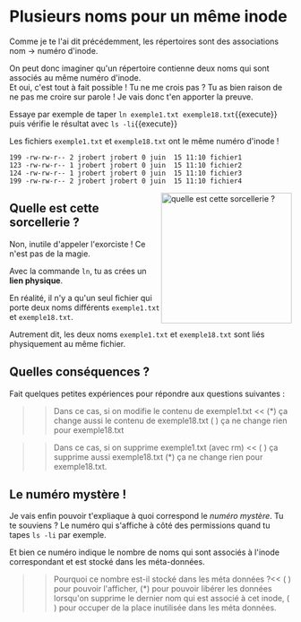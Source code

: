 # Plusieurs noms pour un même inode

Comme je te l'ai dit précédemment, les répertoires sont des associations nom -> numéro d'inode.

On peut donc imaginer qu'un répertoire contienne deux noms qui sont associés au même numéro d'inode.  
Et oui, c'est tout à fait possible ! Tu ne me crois pas ? Tu as bien raison de ne pas me croire sur parole !
Je vais donc t'en apporter la preuve.

Essaye par exemple de taper `ln exemple1.txt exemple18.txt`{{execute}} puis vérifie le résultat avec `ls -li`{{execute}} 


Les fichiers `exemple1.txt` et `exemple18.txt` ont le même numéro d'inode !

```
199 -rw-rw-r-- 2 jrobert jrobert 0 juin  15 11:10 fichier1
123 -rw-rw-r-- 1 jrobert jrobert 0 juin  15 11:10 fichier2
124 -rw-rw-r-- 1 jrobert jrobert 0 juin  15 11:10 fichier3
199 -rw-rw-r-- 2 jrobert jrobert 0 juin  15 11:10 fichier4
```

<img src="./assets/wtf.png" alt="quelle est cette sorcellerie ?" width="233" style="float:right"/>

## Quelle est cette sorcellerie ?

Non, inutile d'appeler l'exorciste ! Ce n'est pas de la magie.

Avec la commande `ln`, tu as crées un **lien physique**.

En réalité, il n'y a qu'un seul fichier qui porte deux noms différents `exemple1.txt` et `exemple18.txt`.

Autrement dit, les deux noms `exemple1.txt` et `exemple18.txt` sont liés physiquement au même fichier.

## Quelles conséquences ?

Fait quelques petites expériences pour répondre aux questions suivantes :


>> Dans ce cas, si on modifie le contenu de exemple1.txt <<
(*) ça change aussi le contenu de exemple18.txt
( ) ça ne change rien pour exemple18.txt

>> Dans ce cas, si on supprime exemple1.txt (avec rm) <<
( ) ça supprime aussi exemple18.txt
(*) ça ne change rien pour exemple18.txt.

## Le numéro mystère !

Je vais enfin pouvoir t'expliaque à quoi correspond le *numéro mystère*. Tu te souviens ? Le numéro qui s'affiche à côté des permissions quand tu tapes `ls -li` par exemple.

Et bien ce numéro indique le nombre de noms qui sont associés à l'inode correspondant et est stocké dans les méta-données.

>> Pourquoi ce nombre est-il stocké dans les méta données ?<<
( ) pour pouvoir l'afficher,
(*) pour pouvoir libérer les données lorsqu'on supprime le dernier nom qui est associé à cet inode,
( ) pour occuper de la place inutilisée dans les méta données.





